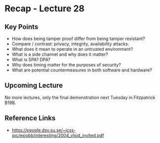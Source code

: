 # Recap - Lecture 28

## Key Points

* How does being tamper proof differ from being tamper resistant?
* Compare / contrast: privacy, integrity, availability attacks.
* What does it mean to operate in an untrusted environment?
* What is a side channel and why does it matter?
* What is SPA? DPA?
* Why does timing matter for the purposes of security?
* What are potential countermeasures in both software and hardware?

## Upcoming Lecture

No more lectures, only the final demonstration next Tuesday in Fitzpatrick B19B.

## Reference Links

* https://people.dsv.su.se/~icss-jpc/exjobb/interesting/2004_vlsid_invited.pdf
